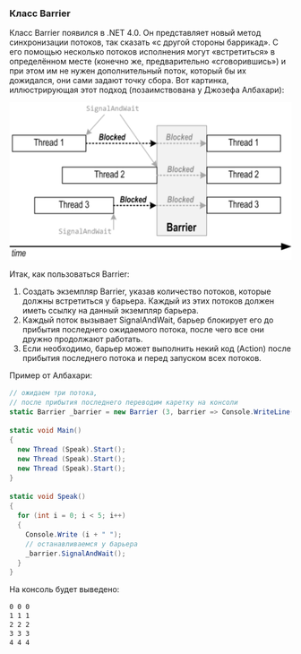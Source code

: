 ﻿### Класс Barrier

Класс Barrier появился в .NET 4.0. Он представляет новый метод синхронизации потоков, так сказать «с другой стороны баррикад». С его помощью несколько потоков исполнения могут «встретиться» в определённом месте (конечно же, предварительно «сговорившись») и при этом им не нужен дополнительный поток, который бы их дожидался, они сами задают точку сбора. Вот картинка, иллюстрирующая этот подход (позаимствована у Джозефа Албахари):

![Barrier](img/barrier.gif)

Итак, как пользоваться Barrier:

1. Создать экземпляр Barrier, указав количество потоков, которые должны встретиться у барьера. Каждый из этих потоков должен иметь ссылку на данный экземпляр барьера.
2. Каждый поток вызывает SignalAndWait, барьер блокирует его до прибытия последнего ожидаемого потока, после чего все они дружно продолжают работать.
3. Если необходимо, барьер может выполнить некий код (Action) после прибытия последнего потока и перед запуском всех потоков.

Пример от Албахари:
```csharp
// ожидаем три потока,
// после прибытия последнего переводим каретку на консоли
static Barrier _barrier = new Barrier (3, barrier => Console.WriteLine());
 
static void Main()
{
  new Thread (Speak).Start();
  new Thread (Speak).Start();
  new Thread (Speak).Start();
}
  
static void Speak()
{
  for (int i = 0; i < 5; i++)
  {
    Console.Write (i + " ");
    // останавливаемся у барьера
    _barrier.SignalAndWait();
  }
}
```
На консоль будет выведено:
```
0 0 0
1 1 1
2 2 2
3 3 3
4 4 4
```
